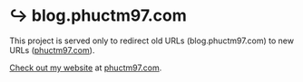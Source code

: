 # ↪️ blog.phuctm97.com

This project is served only to redirect old URLs (blog.phuctm97.com) to new URLs ([phuctm97.com][my website]).

[Check out my website][my website] at [phuctm97.com][my website].

<!-- Links -->

[my website]: https://phuctm97.com
